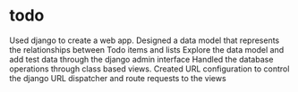 # todo
Used django to create a web app.
Designed a data model that represents the relationships between Todo items and lists
Explore the data model and add test data through the django admin interface 
Handled the database operations through class based views. 
Created URL configuration to control the django URL dispatcher and route requests to the views 
